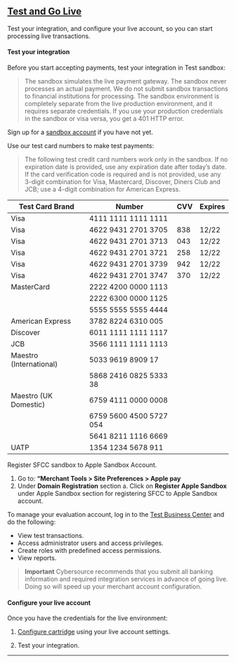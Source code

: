 ## <ins>Test and Go Live

Test your integration, and configure your live account, so you can start processing live transactions.

#### Test your integration

Before you start accepting payments, test your integration in Test sandbox: 

   > The sandbox simulates the live payment gateway. The sandbox never processes an actual   payment. We do not submit sandbox transactions to financial institutions for processing.
   The sandbox environment is completely separate from the live production environment, and it requires separate credentials.  If you use your production credentials in the sandbox or visa versa, you get a 401 HTTP error.  

Sign up for a [sandbox account](https://developer.cybersource.com/hello-world/sandbox.html) if you have not yet.

Use our test card numbers to make test payments:
  > The following test credit card numbers work only in the sandbox. If no expiration date is provided, use any expiration date after today’s date. If the card verification code is required and is not provided, use any 3-digit combination for Visa, Mastercard, Discover, Diners Club and JCB; use a 4-digit combination for American Express.

  Test Card Brand | Number | CVV | Expires
------------ | ------------- | ------------- | -------------
Visa | 4111 1111 1111 1111 |  | 	 	 
Visa | 4622 9431 2701 3705 | 838 | 12/22
Visa | 4622 9431 2701 3713 | 043 | 12/22
Visa | 4622 9431 2701 3721 | 258 | 12/22
Visa | 4622 9431 2701 3739 | 942 | 12/22
Visa | 4622 9431 2701 3747 | 370 | 12/22
MasterCard | 2222 4200 0000 1113 |  |  	 
| |2222 6300 0000 1125|  |   	 	 
| |5555 5555 5555 4444|  |   	 
American Express | 3782 8224 6310 005 |  | 	 	 
Discover | 6011 1111 1111 1117 |  | 	 	 
JCB | 3566 1111 1111 1113 |  | 	 	 
Maestro (International) | 5033 9619 8909 17 |  | 	 	 
| |5868 2416 0825 5333 38 |  | 	 	 
Maestro (UK Domestic) | 6759 4111 0000 0008 |  | 	 	 
| |6759 5600 4500 5727 054 |  | 
| |5641 8211 1116 6669|  | 	 	 
UATP |1354 1234 5678 911|  | 

Register SFCC sandbox to Apple Sandbox Account.
 
   1. Go to: **“Merchant Tools > Site Preferences > Apple pay**
   2. Under **Domain Registration** section 
      a. Click on **Register Apple Sandbox** under Apple Sandbox section for registering SFCC to Apple Sandbox account.

To manage your evaluation account, log in to the [Test Business Center](https://ebctest.cybersource.com/) and do the following:
- View test transactions.
- Access administrator users and access privileges.
- Create roles with predefined access permissions.
- View reports.

> **Important**
 Cybersource recommends that you submit all banking information and required integration services in advance of going live. Doing so will speed up your merchant account configuration.

#### Configure your live account

Once you have the credentials for the live environment:

1. <a href="Configure-cartridge.md">Configure cartridge</a> using your live account settings.
 
2. Test your integration.



---